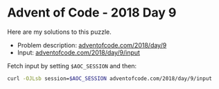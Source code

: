 # Advent of Code - 2018 Day 9
Here are my solutions to this puzzle.

* Problem description: [adventofcode.com/2018/day/9](https://adventofcode.com/2018/day/9)
* Input: [adventofcode.com/2018/day/9/input](https://adventofcode.com/2018/day/9/input)

Fetch input by setting `$AOC_SESSION` and then:
```bash
curl -OJLsb session=$AOC_SESSION adventofcode.com/2018/day/9/input
```
